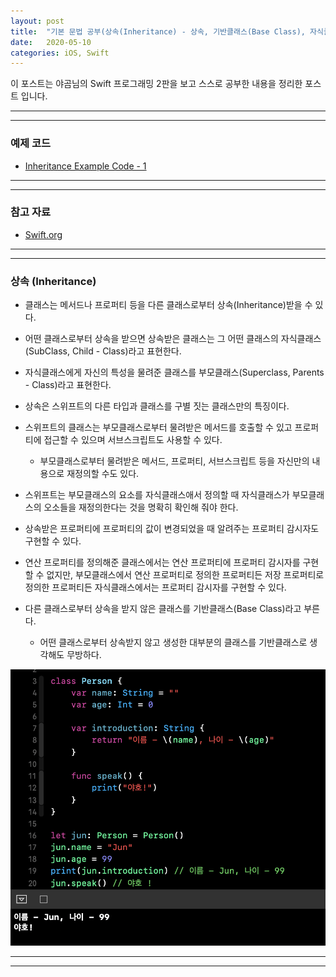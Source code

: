 ```yaml
---
layout: post
title:  "기본 문법 공부(상속(Inheritance) - 상속, 기반클래스(Base Class), 자식클래스(SubClass - Child Class), 부모클래스(Superclass - Parents Class))"
date:   2020-05-10
categories: iOS, Swift
---
```


이 포스트는 야곰님의 Swift 프로그래밍 2판을 보고 스스로 공부한 내용을 정리한 포스트 입니다.

- - -
- - -

### 예제 코드

- [Inheritance Example Code - 1](https://github.com/VincentGeranium/Swift-Study/tree/master/2020-05-10-InheritanceExampleCode-1.playground)

- - -
- - -

### 참고 자료

- [Swift.org](https://docs.swift.org/swift-book/LanguageGuide/Inheritance.html)

- - -
- - -

### 상속 (Inheritance)

- 클래스는 메서드나 프로퍼티 등을 다른 클래스로부터 상속(Inheritance)받을 수 있다.

- 어떤 클래스로부터 상속을 받으면 상속받은 클래스는 그 어떤 클래스의 자식클래스(SubClass, Child - Class)라고 표현한다.

- 자식클래스에게 자신의 특성을 물려준 클래스를 부모클래스(Superclass, Parents - Class)라고 표현한다.

- 상속은 스위프트의 다른 타입과 클래스를 구별 짓는 클래스만의 특징이다.

- 스위프트의 클래스는 부모클래스로부터 물려받은 메서드를 호출할 수 있고 프로퍼티에 접근할 수 있으며 서브스크립트도 사용할 수 있다.

    - 부모클래스로부터 물려받은 메서드, 프로퍼티, 서브스크립트 등을 자신만의 내용으로 재정의할 수도 있다.
    
- 스위프트는 부모클래스의 요소를 자식클래스애서 정의할 때 자식클래스가 부모클래스의 오소들을 재정의한다는 것을 명확히 확인해 줘야 한다.   

- 상속받은 프로퍼티에 프로퍼티의 값이 변경되었을 때 알려주는 프로퍼티 감시자도 구현할 수 있다.

- 연산 프로퍼티를 정의해준 클래스에서는 연산 프로퍼티에 프로퍼티 감시자를 구현 할 수 없지만, 부모클래스에서 연산 프로퍼티로 정의한 프로퍼티든 저장 프로퍼티로 정의한 프로퍼티든 자식클래스에서는 프로퍼티 감시자를 구현할 수 있다.

- 다른 클래스로부터 상속을 받지 않은 클래스를 기반클래스(Base Class)라고 부른다.

    - 어떤 클래스로부터 상속받지 않고 생성한 대부분의 클래스를 기반클래스로 생각해도 무방하다.
    
<img width="1058" alt="inheritanceImage-1" src="https://github.com/VincentGeranium/VincentGeranium.github.io/blob/master/assets/img/inheritanceImage-1.png?raw=true" title="inheritanceImage-1">

- - -
- - -